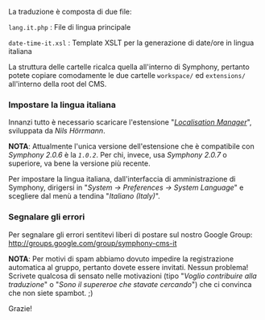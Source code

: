 La traduzione è composta di due file:

`lang.it.php`
:    File di lingua principale

`date-time-it.xsl`
:    Template XSLT per la generazione di date/ore in lingua italiana

La struttura delle cartelle ricalca quella all'interno di Symphony, pertanto potete copiare comodamente le due cartelle `workspace/` ed `extensions/` all'interno della root del CMS.

### Impostare la lingua italiana

Innanzi tutto è necessario scaricare l'estensione "_[Localisation Manager](http://symphony-cms.com/download/extensions/view/29645/)_", sviluppata da _Nils Hörrmann_.

**NOTA**: Attualmente l'unica versione dell'estensione che è compatibile con _Symphony 2.0.6_ è la *`1.0.2`*. Per chi, invece, usa _Symphony 2.0.7_ o superiore, va bene la versione più recente.

Per impostare la lingua italiana, dall'interfaccia di amministrazione di Symphony, dirigersi in "_System -> Preferences -> System Language_" e scegliere dal menù a tendina "_Italiano (Italy)_".

### Segnalare gli errori

Per segnalare gli errori sentitevi liberi di postare sul nostro Google Group: <http://groups.google.com/group/symphony-cms-it>

**NOTA**: Per motivi di spam abbiamo dovuto impedire la registrazione automatica al gruppo, pertanto dovete essere invitati. Nessun problema! Scrivete qualcosa di sensato nelle motivazioni (tipo "_Voglio contribuire alla traduzione_" o "_Sono il supereroe che stavate cercando_") che ci convinca che non siete spambot. ;)

Grazie!
